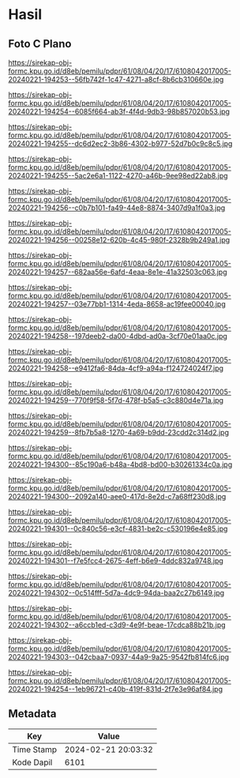 # Hasil

## Foto C Plano

https://sirekap-obj-formc.kpu.go.id/d8eb/pemilu/pdpr/61/08/04/20/17/6108042017005-20240221-194253--56fb742f-1c47-4271-a8cf-8b6cb310660e.jpg

https://sirekap-obj-formc.kpu.go.id/d8eb/pemilu/pdpr/61/08/04/20/17/6108042017005-20240221-194254--6085f664-ab3f-4f4d-9db3-98b857020b53.jpg

https://sirekap-obj-formc.kpu.go.id/d8eb/pemilu/pdpr/61/08/04/20/17/6108042017005-20240221-194255--dc6d2ec2-3b86-4302-b977-52d7b0c9c8c5.jpg

https://sirekap-obj-formc.kpu.go.id/d8eb/pemilu/pdpr/61/08/04/20/17/6108042017005-20240221-194255--5ac2e6a1-1122-4270-a46b-9ee98ed22ab8.jpg

https://sirekap-obj-formc.kpu.go.id/d8eb/pemilu/pdpr/61/08/04/20/17/6108042017005-20240221-194256--c0b7b101-fa49-44e8-8874-3407d9a1f0a3.jpg

https://sirekap-obj-formc.kpu.go.id/d8eb/pemilu/pdpr/61/08/04/20/17/6108042017005-20240221-194256--00258e12-620b-4c45-980f-2328b9b249a1.jpg

https://sirekap-obj-formc.kpu.go.id/d8eb/pemilu/pdpr/61/08/04/20/17/6108042017005-20240221-194257--682aa56e-6afd-4eaa-8e1e-41a32503c063.jpg

https://sirekap-obj-formc.kpu.go.id/d8eb/pemilu/pdpr/61/08/04/20/17/6108042017005-20240221-194257--03e77bb1-1314-4eda-8658-ac19fee00040.jpg

https://sirekap-obj-formc.kpu.go.id/d8eb/pemilu/pdpr/61/08/04/20/17/6108042017005-20240221-194258--197deeb2-da00-4dbd-ad0a-3cf70e01aa0c.jpg

https://sirekap-obj-formc.kpu.go.id/d8eb/pemilu/pdpr/61/08/04/20/17/6108042017005-20240221-194258--e9412fa6-84da-4cf9-a94a-f124724024f7.jpg

https://sirekap-obj-formc.kpu.go.id/d8eb/pemilu/pdpr/61/08/04/20/17/6108042017005-20240221-194259--770f9f58-5f7d-478f-b5a5-c3c880d4e71a.jpg

https://sirekap-obj-formc.kpu.go.id/d8eb/pemilu/pdpr/61/08/04/20/17/6108042017005-20240221-194259--8fb7b5a8-1270-4a69-b9dd-23cdd2c314d2.jpg

https://sirekap-obj-formc.kpu.go.id/d8eb/pemilu/pdpr/61/08/04/20/17/6108042017005-20240221-194300--85c190a6-b48a-4bd8-bd00-b30261334c0a.jpg

https://sirekap-obj-formc.kpu.go.id/d8eb/pemilu/pdpr/61/08/04/20/17/6108042017005-20240221-194300--2092a140-aee0-417d-8e2d-c7a68ff230d8.jpg

https://sirekap-obj-formc.kpu.go.id/d8eb/pemilu/pdpr/61/08/04/20/17/6108042017005-20240221-194301--0c840c56-e3cf-4831-be2c-c530196e4e85.jpg

https://sirekap-obj-formc.kpu.go.id/d8eb/pemilu/pdpr/61/08/04/20/17/6108042017005-20240221-194301--f7e5fcc4-2675-4eff-b6e9-4ddc832a9748.jpg

https://sirekap-obj-formc.kpu.go.id/d8eb/pemilu/pdpr/61/08/04/20/17/6108042017005-20240221-194302--0c514fff-5d7a-4dc9-94da-baa2c27b6149.jpg

https://sirekap-obj-formc.kpu.go.id/d8eb/pemilu/pdpr/61/08/04/20/17/6108042017005-20240221-194302--a6ccb1ed-c3d9-4e9f-beae-17cdca88b21b.jpg

https://sirekap-obj-formc.kpu.go.id/d8eb/pemilu/pdpr/61/08/04/20/17/6108042017005-20240221-194303--042cbaa7-0937-44a9-9a25-9542fb814fc6.jpg

https://sirekap-obj-formc.kpu.go.id/d8eb/pemilu/pdpr/61/08/04/20/17/6108042017005-20240221-194254--1eb96721-c40b-419f-831d-2f7e3e96af84.jpg


## Metadata

| Key        | Value               |
| ---------- | ------------------- |
| Time Stamp | 2024-02-21 20:03:32 |
| Kode Dapil | 6101                |




